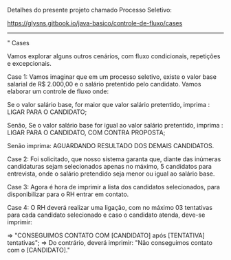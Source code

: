 Detalhes do presente projeto chamado Processo Seletivo:

<a> https://glysns.gitbook.io/java-basico/controle-de-fluxo/cases </a>
_________________________________________________________________________________________________________________

" Cases

Vamos explorar alguns outros cenários, com fluxo condicionais, repetições e excepcionais.

Case 1: Vamos imaginar que em um processo seletivo, existe o valor base salarial de R$ 2.000,00 e o salário pretentido pelo candidato. Vamos elaborar um controle de fluxo onde:

Se o valor salário base, for maior que valor salário pretentido, imprima : LIGAR PARA O CANDIDATO;

Senão, Se o valor salário base for igual ao valor salário pretentido, imprima : LIGAR PARA O CANDIDATO, COM CONTRA PROPOSTA;

Senão imprima: AGUARDANDO RESULTADO DOS DEMAIS CANDIDATOS.

Case 2: Foi solicitado, que nosso sistema garanta que, diante das inúmeras candidaturas sejam selecionados apenas no máximo, 5 candidatos para entrevista, onde o salário pretendido seja menor ou igual ao salário base.

Case 3: Agora é hora de imprimir a lista dos candidatos selecionados, para disponibilizar para o RH entrar em contato.

Case 4: O RH deverá realizar uma ligação, com no máximo 03 tentativas para cada candidato selecionado e caso o candidato atenda, deve-se imprimir:

=> "CONSEGUIMOS CONTATO COM [CANDIDATO] após [TENTATIVA] tentativas";
=> Do contrário, deverá imprimir: "Não conseguimos contato com o [CANDIDATO]."
 
